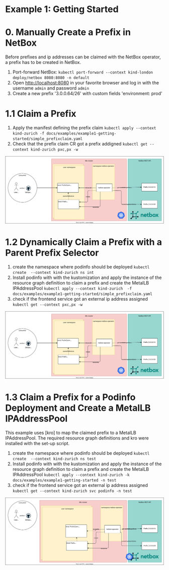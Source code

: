 # Example 1: Getting Started

# 0. Manually Create a Prefix in NetBox

Before prefixes and ip addresses can be claimed with the NetBox operator, a prefix has to be created in NetBox.

1. Port-forward NetBox: `kubectl port-forward --context kind-london deploy/netbox 8080:8080 -n default`
2. Open <http://localhost:8080> in your favorite browser and log in with the username `admin` and password `admin`
3. Create a new prefix '3.0.0.64/26' with custom fields 'environment: prod'

# 1.1 Claim a Prefix

1. Apply  the manifest defining the prefix claim `kubectl apply --context kind-zurich -f docs/examples/example1-getting-started/simple_prefixclaim.yaml`
2. Check that the prefix claim CR got a prefix addigned `kubectl get --context kind-zurich pxc,px -w`

![Example 1.1](simple_prefixclaim.drawio.svg)

# 1.2 Dynamically Claim a Prefix with a Parent Prefix Selector

1. create the namespace where podinfo should be deployed `kubectl create  --context kind-zurich ns int`
2. Install podinfo with with the kustomization and apply the instance of the resource graph definition to claim a prefix and create the MetalLB IPAddressPool `kubectl apply --context kind-zurich  -f docs/examples/example1-getting-started/simple_prefixclaim.yaml`
3. check if the frontend service got an external ip address assigned `kubectl get --context pxc,px -w`

![Example 1.2](dynamic-prefixclaim.drawio.svg)

# 1.3 Claim a Prefix for a Podinfo Deployment and Create a MetalLB IPAddressPool

This example uses [kro] to map the claimed prefix to a MetalLB IPAddressPool. The required resource graph definitions and kro were installed with the set-up script.

1. create the namespace where podinfo should be deployed `kubectl create  --context kind-zurich ns test`
2. Install podinfo with with the kustomization and apply the instance of the resource graph definition to claim a prefix and create the MetalLB IPAddressPool `kubectl apply --context kind-zurich -k docs/examples/example1-getting-started -n test`
3. check if the frontend service got an external ip address assigned `kubectl get --context kind-zurich svc podinfo -n test`


![Example 1.3](metallb-ipaddresspool-netbox.drawio.svg)
